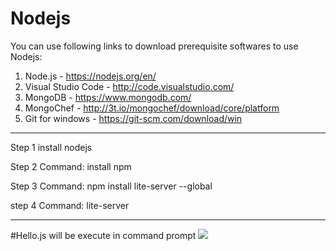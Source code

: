 # Nodejs


You can use following links to download prerequisite softwares to use Nodejs:

1. Node.js - https://nodejs.org/en/
2. Visual Studio Code - http://code.visualstudio.com/
3. MongoDB - https://www.mongodb.com/
4. MongoChef - http://3t.io/mongochef/download/core/platform
5. Git for windows - https://git-scm.com/download/win

--------------------------------------------------------


Step 1
install nodejs

Step 2
Command:  install npm

Step 3
Command:  npm install lite-server --global

step 4
Command:  lite-server

-----------------------------
#Hello.js  will be execute in command prompt
<img src="https://s-media-cache-ak0.pinimg.com/originals/c4/c4/de/c4c4de894799252157ff0446577e2506.png"></img>
